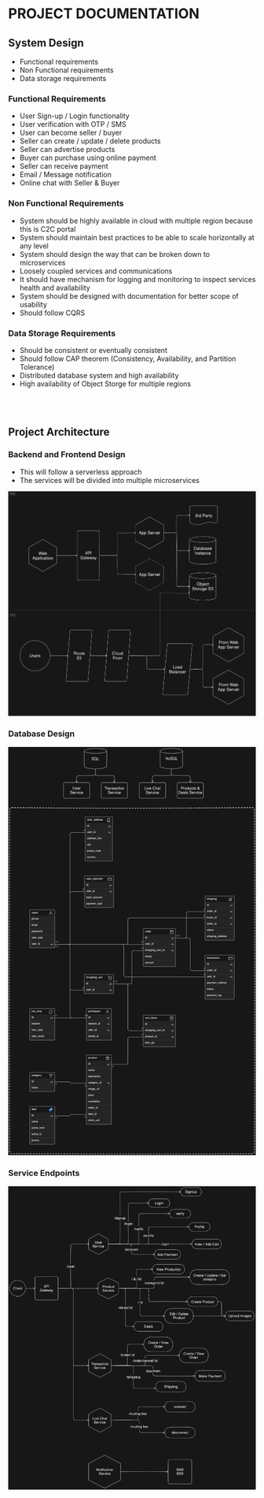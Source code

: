 # PROJECT DOCUMENTATION

**System Design**
-

- Functional requirements
- Non Functional requirements
- Data storage requirements

### Functional Requirements
  
- User Sign-up / Login functionality
- User verification with OTP / SMS
- User can become seller / buyer
- Seller can create / update / delete products
- Seller can advertise products
- Buyer can purchase using online payment
- Seller can receive payment
- Email / Message notification
- Online chat with Seller & Buyer

### Non Functional Requirements

- System should be highly available in cloud with multiple region because this is C2C portal
- System should maintain best practices to be able to scale horizontally at any level
- System should design the way that can be broken down to microservices
- Loosely coupled services and communications
- It should have mechanism for logging and monitoring to inspect services health and availability
- System should be designed with documentation for better scope of usability
- Should follow CQRS

### Data Storage Requirements

- Should be consistent or eventually consistent
- Should follow CAP theorem (Consistency, Availability, and Partition Tolerance)
- Distributed database system and high availability
- High availability of Object Storge for multiple regions

<br/><br/>

**Project Architecture**
-

### Backend and Frontend Design

- This will follow a serverless approach
- The services will be divided into multiple microservices

<img src="./public/images/project_arch.png" alt="project_architecture"  style="width:600px;" />

### Database Design

<img src="./public/images/db_design.png" alt="database design"  style="width:800px;" />

### Service Endpoints

<img src="./public/images/service_endpoints.png" alt="database design"  style="width:800px;" />
